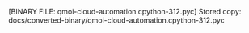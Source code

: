 [BINARY FILE: qmoi-cloud-automation.cpython-312.pyc]
Stored copy: docs/converted-binary/qmoi-cloud-automation.cpython-312.pyc
